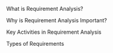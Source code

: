 What is Requirement Analysis?

Why is Requirement Analysis Important?

Key Activities in Requirement Analysis

Types of Requirements
